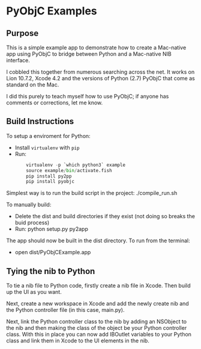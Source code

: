 PyObjC Examples
===============

Purpose
-------

This is a simple example app to demonstrate how to create a Mac-native app using PyObjC to bridge between Python and a Mac-native NIB interface.

I cobbled this together from numerous searching across the net. It works on Lion 10.7.2, Xcode 4.2 and the versions of Python (2.7) PyObjC that come as standard on the Mac.

I did this purely to teach myself how to use PyObjC; if anyone has comments or corrections, let me know.

Build Instructions
------------------

To setup a enviroment for Python:

* Install `virtualenv` with `pip`
* Run:
    ```python
        virtualenv -p `which python3` example
        source example/bin/activate.fish
        pip install py2pp
        pip install pyobjc
    ```

Simplest way is to run the build script in the project: ./compile_run.sh

To manually build:

* Delete the dist and build directories if they exist (not doing so breaks the buid process)
* Run: python setup.py py2app

The app should now be built in the dist directory. To run from the terminal:

* open dist/PyObjCExample.app

Tying the nib to Python
-------------------

To tie a nib file to Python code, firstly create a nib file in Xcode. Then build up the UI as you want.

Next, create a new workspace in Xcode and add the newly create nib and the Python controller file (in this case, main.py).

Next, link the Python controller class to the nib by adding an NSObject to the nib and then making the class of the object be your Python controller class. With this in place you can now add IBOutlet variables to your Python class and link them in Xcode to the UI elements in the nib.
